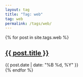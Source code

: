 ```yaml
---
layout: tag
title: "Tag: web"
tag: web
permalink: /tags/web/
---
```


{% for post in site.tags.web %}
<article class="post">
    <h2><a href="{{ post.url }}">{{ post.title }}</a></h2>
    <div class="post-meta">
        <span class="date">{{ post.date | date: "%B %d, %Y" }}</span>
    </div>
</article>
{% endfor %}
